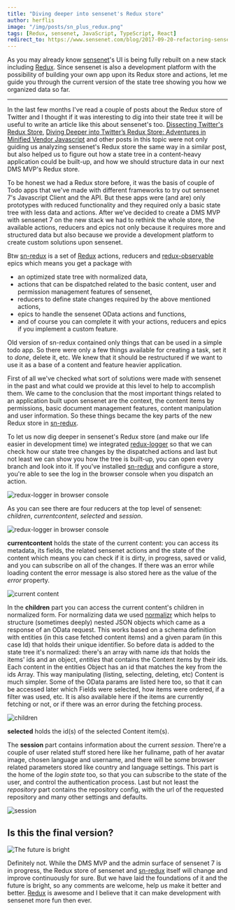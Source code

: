 ```yaml
---
title: "Diving deeper into sensenet's Redux store"
author: herflis
image: "/img/posts/sn_plus_redux.png"
tags: [Redux, sensenet, JavaScript, TypeScript, React]
redirect_to: https://www.sensenet.com/blog/2017-09-20-refactoring-sensenet-redux-store
---
```


As you may already know [sensenet](https://sensenet.com)'s UI is being fully rebuilt on a new stack including [Redux](http://redux.js.org/). Since sensenet is also a development platform with the possibility of building your own app upon its Redux store and actions, let me guide you through the current version of the state tree showing you how we organized data so far.

---
In the last few months I've read a couple of posts about the Redux store of Twitter and I thought if it was interesting to dig into their state tree it will be useful to write an article like this about sensenet's too. [Dissecting Twitter's Redux Store](https://medium.com/statuscode/dissecting-twitters-redux-store-d7280b62c6b1),  [Diving Deeper into Twitter’s Redux Store: Adventures in Minified Vendor Javascript](https://medium.com/@nuncamind/diving-deeper-into-twitters-redux-store-adventures-in-minified-vendor-javascript-67fbac5dc219) and other posts in this topic were not only guiding us analyzing sensenet's Redux store the same way in a similar post, but also helped us to figure out how a state tree in a content-heavy application could be built-up, and how we should structure data in our next DMS MVP's Redux store.

To be honest we had a Redux store before, it was the basis of couple of Todo apps that we've made with different frameworks to try out sensenet 7's Javascript Client and the API. But these apps were (and are) only prototypes with reduced functionality and they required only a basic state tree with less data and actions. After we've decided to create a DMS MVP with sensenet 7 on the new stack we had to rethink the whole store, the available actions, reducers and epics not only because it requires more and structured data but also because we provide a development platform to create custom solutions upon sensenet.

Btw [sn-redux](https://github.com/SenseNet/sn-redux) is a set of [Redux](http://redux.js.org/) actions, reducers and [redux-observable](https://redux-observable.js.org/) epics which means you get a package with 
- an optimized state tree with normalized data, 
- actions that can be dispatched related to the basic content, user and permission management features of sensenet,
- reducers to define state changes required by the above mentioned actions,
- epics to handle the sensenet OData actions and functions,
- and of course you can complete it with your actions, reducers and epics if you implement a custom feature.

Old version of sn-redux contained only things that can be used in a simple todo app. So there were only a few things available for creating a task, set it to *done*, delete it, etc. We knew that it should be restructured if we want to use it as a base of a content and feature heavier application.

First of all we've checked what sort of solutions were made with sensenet in the past and what could we provide at this level to help to accomplish them. We came to the conclusion that the most important things related to an application built upon sensenet are the context, the content items by permissions, basic document management features, content manipulation and user information. So these things became the key parts of the new Redux store in [sn-redux](https://github.com/SenseNet/sn-redux).

To let us now dig deeper in sensenet's Redux store (and make our life easier in development time) we integrated [redux-logger](https://github.com/evgenyrodionov/redux-logger) so that we can check how our state tree changes by the dispatched actions and last but not least we can show you how the tree is built-up, you can open every branch and look into it. If you've installed [sn-redux](https://github.com/SenseNet/sn-redux) and configure a store, you're able to see the log in the browser console when you dispatch an action.

![redux-logger in browser console](/img/posts/redux-logger.png, 'redux logger')

As you can see there are four reducers at the top level of sensenet: *children*, *currentcontent*, *selected* and *session*.

![redux-logger in browser console](/img/posts/sensenet-reducer.png, 'sensenet reducer')

**currentcontent** holds the state of the current content: you can access its metadata, its fields, the related sensenet actions and the state of the content which means you can check if it is dirty, in progress, saved or valid, and you can subscribe on all of the changes. If there was an error while loading content the error message is also stored here as the value of the *error* property.

![current content](/img/posts/currentcontent-store.png, 'current content in redux store')

In the **children** part you can access the current content's children in normalized form. For normalizing data we used [normalizr](https://github.com/paularmstrong/normalizr) which helps to structure (sometimes deeply) nested JSON objects which came as a response of an OData request. This works based on a schema definition with entities (in this case fetched content items) and a given param (in this case Id) that holds their unique identifier. So before data is added to the state tree it's normalized: there's an array with name *ids* that holds the items' ids and an object, *entities* that contains the Content items by their ids. Each content in the entities Object has an id that matches the key from the ids Array. This way manipulating (listing, selecting, deleting, etc) Content is much simpler. 
Some of the OData params are listed here too, so that it can be accessed later which Fields were selected, how items were ordered, if a filter was used, etc. It is also available here if the items are currently fetching or not, or if there was an error during the fetching process.

![children](/img/posts/children-store.png, 'children in store')

**selected** holds the id(s) of the selected Content item(s).

The **session** part contains information about the current *session*. There're a couple of user related stuff stored here like her fullname, path of her avatar image, chosen language and username, and there will be some browser related parameters stored like country and language settings. 
This part is the home of the *login state* too, so that you can subscribe to the state of the user, and control the authentication process. 
Last but not least the *repository* part contains the repository config, with the url of the requested repository and many other settings and defaults.

![session](/img/posts/session-store.png, 'session in store')

## Is this the final version? 

![The future is bright](/img/posts/thefutureisbright.gif, 'the future is bright')

Definitely not. While the DMS MVP and the admin surface of sensenet 7 is in progress, the Redux store of sensenet and [sn-redux](https://github.com/SenseNet/sn-redux) itself will change and improve continuously for sure. But we have laid the foundations of it and the future is bright, so any comments are welcome, help us make it better and better. [Redux](http://redux.js.org/) is awesome and I believe that it can make development with sensenet more fun then ever.
